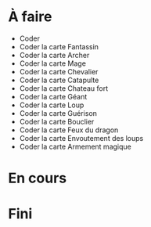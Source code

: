 # À faire

- Coder 
- Coder la carte Fantassin
- Coder la carte Archer
- Coder la carte Mage
- Coder la carte Chevalier
- Coder la carte Catapulte
- Coder la carte Chateau fort
- Coder la carte Géant
- Coder la carte Loup
- Coder la carte Guérison
- Coder la carte Bouclier
- Coder la carte Feux du dragon
- Coder la carte Envoutement des loups
- Coder la carte Armement magique

# En cours

# Fini

